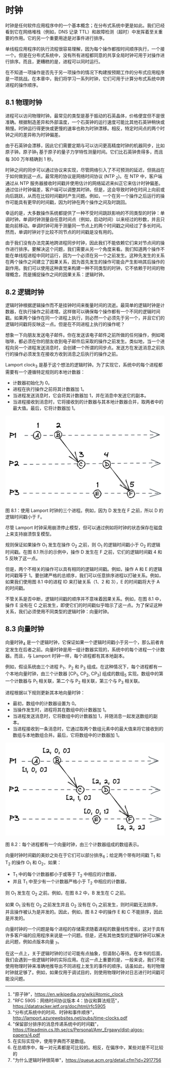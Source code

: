 # 时钟

时钟是任何软件应用程序中的一个基本概念；在分布式系统中更是如此。我们已经看到它在网络堆栈（例如，DNS 记录 TTL）和故障检测（超时）中发挥着至关重要的作用。它的另一个重要用途是对事件进行排序。

单线程应用程序的执行流程很容易理解，因为每个操作都按时间顺序执行，一个接一个。但是在分布式系统中，没有所有进程都同意的共享全局时钟可用于对操作进行排序。而且，更糟糕的是，进程可以同时运行。

在不知道一项操作是否先于另一项操作的情况下构建按预期工作的分布式应用程序是一项挑战。在本章中，我们将学习一系列时钟，它们可用于计算分布式系统中跨进程的操作顺序。

## 8.1 物理时钟

进程可以访问物理时钟。最常见的类型是基于振动的石英晶体，价格便宜但不是很准确。根据制造差异和外部温度，一个石英钟的运行速度可能比其他石英钟稍快或稍慢。时钟运行得更快或更慢的速率也称为时钟漂移。相反，特定时间点的两个时钟之间的差异称为时钟偏差。

由于石英钟会漂移，因此它们需要定期与可以访问更高精度时钟的机器同步，比如原子钟。原子钟<sub>1</sub> 基于原子的量子力学特性测量时间。它们比石英钟贵得多，而且每 300 万年精确到 1 秒。

时钟之间的同步可以通过协议来实现，尽管网络引入了不可预测的延迟，但挑战在于如何做到这一点。最常用的协议是网络时间协议 (NTP <sub>2</sub>)。在 NTP 中，客户端通过从 NTP 服务器接收时间戳并使用估计的网络延迟来纠正它来估计时钟偏差。通过估计时钟偏差，客户端可以调整其时钟。但是，这会导致时钟在时间上向前或向后跳跃，从而在比较时间戳时产生问题。例如，一个在另一个操作之后运行的操作可能具有更早的时间戳，因为时钟在两个操作之间及时跳回。

幸运的是，大多数操作系统都提供了一种不受时间跳跃影响的不同类型的时钟：单调时钟。单调时钟测量自任意时间点（例如，启动时间）以来经过的秒数，并且只能向前移动。单调时钟可用于测量同一节点上的两个时间戳之间经过了多长时间。然而，单调时钟对于比较不同节点的时间戳是没有用的。

由于我们没有办法完美地跨进程同步时钟，因此我们不能依赖它们来对节点间的操作进行排序。要解决这个问题，我们需要从另一个角度来看。我们知道两个操作不能在单线程进程中同时运行，因为一个必须在另一个之前发生。这种先发生的关系在两个操作之间建立了因果关系，因为首先发生的操作可能会产生影响其后操作的副作用。我们可以使用这种直觉来构建一种不同类型的时钟，它不依赖于时间的物理概念，而是捕捉操作之间的因果关系：逻辑时钟。

## 8.2 逻辑时钟

逻辑时钟根据逻辑操作而不是挂钟时间来衡量时间的流逝。最简单的逻辑时钟是计数器，在执行操作之前递增。这样做可以确保每个操作都有一个不同的逻辑时间戳。如果两个操作在同一个进程上执行，则必然一个必须先于另一个，并且它们的逻辑时间戳将反映这一点。但是在不同进程上执行的操作呢？

想象一下向朋友发送电子邮件。你在发送该电子邮件之前所做的任何操作，例如喝咖啡，都必须在你的朋友收到电子邮件后采取的操作之前发生。类似地，当一个进程向另一个进程发送消息时，会创建一个所谓的同步点。发送方在发送消息之前执行的操作必须发生在接收方收到消息之后执行的操作之前。

Lamport clock<sub>3</sub> 是基于这个想法的逻辑时钟。为了实现它，系统中的每个进程都需要有一个遵循特定规则的本地计数器：

- 计数器初始化为 0。
- 进程在执行操作之前将其计数器加 1。
- 当进程发送消息时，它会将其计数器加 1，并在消息中发送它的副本。
- 当进程接收到消息时，它将接收到的计数器与其本地计数器合并，取两者中的最大值。最后，它将计数器加 1。

![](../images/08/8-01.png)

图 8.1：使用 Lamport 时钟的三个进程。例如，因为 D 发生在 F 之前，所以 D 的逻辑时间戳小于 F。

尽管 Lamport 时钟采用崩溃停止模型，但可以通过例如将时钟的状态保存在磁盘上来支持崩溃恢复模型。

规则保证如果操作 O<sub>1</sub> 发生在操作 O<sub>2</sub> 之前，则 O<sub>1</sub> 的逻辑时间戳小于 O<sub>2</sub> 的逻辑时间戳。在图 8.1 所示的示例中，操作 D 发生在 F 之前，它们的逻辑时间戳 4 和 5 反映了这一点。

但是，两个不相关的操作可以具有相同的逻辑时间戳。例如，操作 A 和 E 的逻辑时间戳等于 1。要创建严格的总顺序，我们可以任意排序进程以打破关系。例如，如果我们使用图 8.1 中的进程 ID 来打破关系（1、2 和 3），E 的时间戳将大于 A 的时间戳。

不管关系是否中断，逻辑时间戳的顺序并不意味着因果关系。例如，在图 8.1 中，操作 E 没有在 C 之前发生，即使它们的时间戳似乎暗示了这一点。为了保证这种关系，我们必须使用不同类型的逻辑时钟：向量时钟。

## 8.3 向量时钟

向量时钟<sub>4</sub> 是一个逻辑时钟，它保证如果一个逻辑时间戳小于另一个，那么前者肯定发生在后者之前。向量时钟是用一组计数器实现的，系统中的每个进程一个计数器。而且，与 Lamport 时钟一样，每个进程都有其本地副本。

例如，假设系统由三个进程 P<sub>1</sub>、P<sub>2</sub> 和 P<sub>3</sub> 组成。在这种情况下，每个进程都有一个本地向量时钟，由三个计数器 [CP<sub>1</sub>, CP<sub>2</sub>, CP<sub>3</sub>] 组成的数组<sub>5</sub> 实现。数组中的第一个计数器与 P<sub>1</sub> 相关联，第二个与 P<sub>2</sub> 相关联，第三个与 P<sub>3</sub> 相关联。

进程根据以下规则更新其本地向量时钟：

- 最初，数组中的计数器设置为 0。
- 当操作发生时，进程将其在数组中的计数器加 1。
- 当进程发送消息时，它将数组中的计数器加 1，并随消息一起发送数组的副本。
- 当进程接收到一条消息时，它通过取两个数组元素中的最大值来将它接收到的数组与本地数组合并。最后，它将数组中的计数器加 1。

![](../images/08/8-02.png)

图 8.2：每个进程都有一个向量时钟，由三个计数器组成的数组表示。

向量时钟时间戳的美妙之处在于它们可以部分排序<sub>6</sub>；给定两个带有时间戳 T<sub>1</sub> 和 T<sub>2</sub> 的操作 O<sub>1</sub> 和 O<sub>2</sub>，如果：

- T<sub>1</sub> 中的每个计数器都小于或等于 T<sub>2</sub> 中相应的计数器，
- 并且 T<sub>1</sub> 中至少有一个计数器严格小于 T<sub>2</sub> 中相应的计数器，

则 O<sub>1</sub> 发生在 O<sub>2</sub> 之前。例如，在图 8.2 中，B 发生在 C 之前。

如果 O<sub>1</sub> 没有在 O<sub>2</sub> 之前发生并且 O<sub>2</sub> 没有在 O<sub>1</sub> 之前发生，则时间戳无法排序，并且操作被认为是并发的。因此，例如，图 8.2 中的操作 E 和 C 不能排序，因此是并发的。

向量时钟的一个问题是每个进程的存储需求随着进程的数量线性增长，这对于具有许多客户端的应用程序来说是一个问题。但是，还有其他类型的逻辑时钟可以解决此问题，例如点版本向量 <sub>7</sub>。

在这一点上，关于逻辑时钟的讨论可能有点抽象，但请耐心等待。在本书的后面，我们会遇到一些逻辑时钟的实际应用。在这一点上重要的是，一般来说，我们不能使用物理时钟来准确地推导出不同进程上发生的事件的顺序。话虽如此，有时物理时钟就足够了。例如，如果仅用于调试目的，则使用物理时钟对日志进行时间戳可能没问题。

-----------------------

1. "原子钟"，https://en.wikipedia.org/wiki/Atomic_clock
2. "RFC 5905：网络时间协议版本 4：协议和算法规范"，https://datatracker.ietf.org/doc/html/rfc5905
3. "分布式系统中的时间、时钟和事件顺序"，http://lamport.azurewebsites.net/pubs/time-clocks.pdf
4. "保留部分排序的消息传递系统中的时间戳"，https://fileadmin.cs.lth.se/cs/Personal/Amr_Ergawy/dist-algos-papers/4.pdf
5. 在实际实现中，使用字典而不是数组。
6. 在总顺序中，每一对元素都是可比较的。相反，在偏序中，某些对是不可比较的
7. "为什么逻辑时钟很简单"，https://queue.acm.org/detail.cfm?id=2917756
